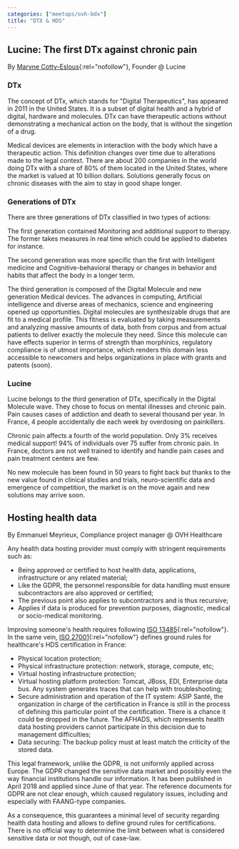 ```yaml
---
categories: ["meetups/ovh-bdx"]
title: "DTX & HDS"
---
```


## Lucine: The first DTx against chronic pain
By [Maryne Cotty-Eslous](https://twitter.com/mcottyeslous){:rel="nofollow"}, Founder @ Lucine

### DTx

The concept of DTx, which stands for "Digital Therapeutics", has appeared in 2011 in the United States. It is a subset
of digital health and a hybrid of digital, hardware and molecules. DTx can have therapeutic actions without
demonstrating a mechanical action on the body, that is without the singetion of a drug.

Medical devices are elements in interaction with the body which have a therapeutic action. This definition changes over
time due to alterations made to the legal context. There are about 200 companies in the world doing DTx with a share of
80% of them located in the United States, where the market is valued at 10 billion dollars. Solutions generally focus on
chronic diseases with the aim to stay in good shape longer.

### Generations of DTx

There are three generations of DTx classified in two types of actions:

The first generation contained Monitoring and additional support to therapy. The former takes measures in real time
which could be applied to diabetes for instance.

The second generation was more specific than the first with Intelligent medicine and Cognitive-behavioral therapy or
changes in behavior and habits that affect the body in a longer term.

The third generation is composed of the Digital Molecule and new generation Medical devices. The advances in computing,
Artificial intelligence and diverse areas of mechanics, science and engineering opened up opportunities. Digital
molecules are synthesizable drugs that are fit to a medical profile. This fitness is evaluated by taking measurements
and analyzing massive amounts of data, both from corpus and from actual patients to deliver exactly the molecule they
need. Since this molecule can have effects superior in terms of strength than morphinics, regulatory compliance is of
utmost importance, which renders this domain less accessible to newcomers and helps organizations in place with grants
and patents (soon).

### Lucine

Lucine belongs to the third generation of DTx, specifically in the Digital Molecule wave. They chose to focus on mental
illnesses and chronic pain. Pain causes cases of addiction and death to several thousand per year. In France, 4 people
accidentally die each week by overdosing on painkillers.

Chronic pain affects a fourth of the world population. Only 3% receives medical support! 94% of individuals over 75
suffer from chronic pain. In France, doctors are not well trained to identify and handle pain cases and pain treatment
centers are few.

No new molecule has been found in 50 years to fight back but thanks to the new value found in clinical studies and
trials, neuro-scientific data and emergence of competition, the market is on the move again and new solutions may arrive
soon.

## Hosting health data

By Emmanuel Meyrieux, Compliance project manager @ OVH Healthcare

Any health data hosting provider must comply with stringent requirements such as:
- Being approved or certified to host health data, applications, infrastructure or any related material;
- Like the GDPR, the personnel responsible for data handling must ensure subcontractors are also approved or certified;
- The previous point also applies to subcontractors and is thus recursive;
- Applies if data is produced for prevention purposes, diagnostic, medical or socio-medical monitoring.

Improving someone's health requires following [ISO 13485](https://www.iso.org/standard/59752.html){:rel="nofollow"}. In
the same vein, [ISO 27001](https://www.iso.org/isoiec-27001-information-security.html){:rel="nofollow"} defines ground
rules for healthcare's HDS certification in France:
- Physical location protection;
- Physical infrastructure protection: network, storage, compute, etc;
- Virtual hosting infrastructure protection;
- Virtual hosting platform protection: Tomcat, JBoss, EDI, Enterprise data bus. Any system generates traces that can
  help with troubleshooting;
- Secure administration and operation of the IT system: ASIP Santé, the organization in charge of the certification in
  France is still in the process of defining this particular point of the certification. There is a chance it could be
  dropped in the future. The AFHADS, which represents health data hosting providers cannot participate in this decision
  due to management difficulties;
- Data securing: The backup policy must at least match the criticity of the stored data.

This legal framework, unlike the GDPR, is not uniformly applied across Europe. The GDPR changed the sensitive data
market and possibly even the way financial institutions handle our information. It has been published in April 2018 and
applied since June of that year. The reference documents for GDPR are not clear enough, which caused regulatory issues,
including and especially with FAANG-type companies.

As a consequence, this guarantees a minimal level of security regarding health data hosting and allows to define ground
rules for certifications. There is no official way to determine the limit between what is considered sensitive data or
not though, out of case-law.
